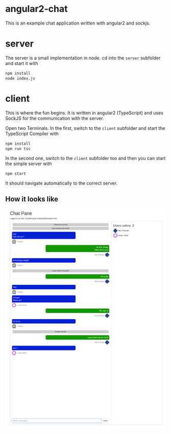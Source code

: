 # angular2-chat

This is an example chat application written with angular2 and sockjs.

# server

The server is a small implementation in node. cd into the `server` subfolder and start it with

```
npm install
node index.js
```

# client

This is where the fun begins. It is written in angular2 (TypeScript) and uses SockJS for the communication with the server.

Open two Terminals. In the first, switch to the `client` subfolder and start the TypeScript Compiler with

```
npm install
npm run tsc
```

In the second one, switch to the `client` subfolder too and then you can start the simple server with

```
npm start
```

It should navigate automatically to the correct server.

## How it looks like

![Example of client](https://raw.githubusercontent.com/DHainzl/angular2-chat/master/client/src/assets/img/example.png)